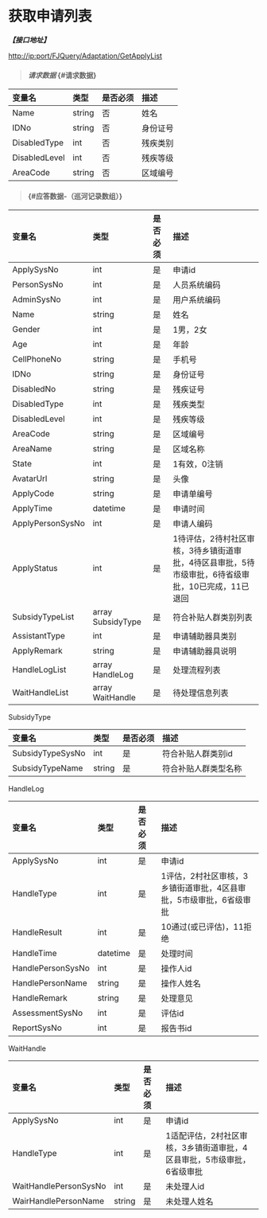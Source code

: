 # 获取申请列表

_**【接口地址】**_

[http://ip:port/FJQuery/Adaptation/GetApplyList](http://ip:port/FJQuery/Adaptation/GetDisabledPersonList)

> #### _请求数据_ {#请求数据}

| 变量名 | 类型 | 是否必须 | 描述 |
| :--- | :--- | :--- | :--- |
| Name | string | 否 | 姓名 |
| IDNo | string | 否 | 身份证号 |
| DisabledType | int | 否 | 残疾类别 |
| DisabledLevel | int | 否 | 残疾等级 |
| AreaCode | string | 否 | 区域编号 |

> ####  {#应答数据-（巡河记录数组）}

| 变量名 | 类型 | 是否必须 | 描述 |
| :--- | :--- | :--- | :--- |
| ApplySysNo | int | 是 | 申请id |
| PersonSysNo | int | 是 | 人员系统编码 |
| AdminSysNo | int | 是 | 用户系统编码 |
| Name | string | 是 | 姓名 |
| Gender | int | 是 | 1男，2女 |
| Age | int | 是 | 年龄 |
| CellPhoneNo | string | 是 | 手机号 |
| IDNo | string | 是 | 身份证号 |
| DisabledNo | string | 是 | 残疾证号 |
| DisabledType | int | 是 | 残疾类型 |
| DisabledLevel | int | 是 | 残疾等级 |
| AreaCode | string | 是 | 区域编号 |
| AreaName | string | 是 | 区域名称 |
| State | int | 是 | 1有效，0注销 |
| AvatarUrl | string | 是 | 头像 |
| ApplyCode | string | 是 | 申请单编号 |
| ApplyTime | datetime | 是 | 申请时间 |
| ApplyPersonSysNo | int | 是 | 申请人编码 |
| ApplyStatus | int | 是 | 1待评估，2待村社区审核，3待乡镇街道审批，4待区县审批，5待市级审批，6待省级审批，10已完成，11已退回 |
| SubsidyTypeList | array SubsidyType | 是 | 符合补贴人群类别列表 |
| AssistantType | int | 是 | 申请辅助器具类别 |
| ApplyRemark | string | 是 | 申请辅助器具说明 |
| HandleLogList | array HandleLog | 是 | 处理流程列表 |
| WaitHandleList | array WaitHandle | 是 | 待处理信息列表 |

SubsidyType

| 变量名 | 类型 | 是否必须 | 描述 |
| :--- | :--- | :--- | :--- |
| SubsidyTypeSysNo | int | 是 | 符合补贴人群类别id |
| SubsidyTypeName | string | 是 | 符合补贴人群类型名称 |

HandleLog

| 变量名 | 类型 | 是否必须 | 描述 |
| :--- | :--- | :--- | :--- |
| ApplySysNo | int | 是 | 申请id |
| HandleType | int | 是 | 1评估，2村社区审核，3乡镇街道审批，4区县审批，5市级审批，6省级审批 |
| HandleResult | int | 是 | 10通过\(或已评估\)，11拒绝 |
| HandleTime | datetime | 是 | 处理时间 |
| HandlePersonSysNo | int | 是 | 操作人id |
| HandlePersonName | string | 是 | 操作人姓名 |
| HandleRemark | string | 是 | 处理意见 |
| AssessmentSysNo | int | 是 | 评估id |
| ReportSysNo | int | 是 | 报告书id |

WaitHandle

| 变量名 | 类型 | 是否必须 | 描述 |
| :--- | :--- | :--- | :--- |
| ApplySysNo | int | 是 | 申请id |
| HandleType | int | 是 | 1适配评估，2村社区审核，3乡镇街道审批，4区县审批，5市级审批，6省级审批 |
| WaitHandlePersonSysNo | int | 是 | 未处理人id |
| WairHandlePersonName | string | 是 | 未处理人姓名 |



